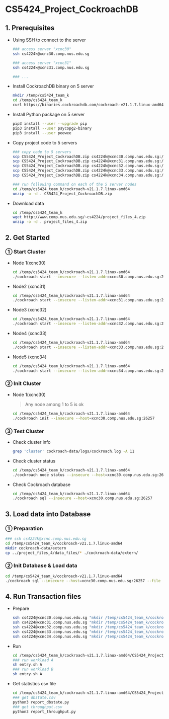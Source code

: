 # CS5424_Project_CockroachDB

## 1. Prerequisites

* Using SSH to connect to the server

  ```sh
  ### access server "xcnc30"
  ssh cs4224k@xcnc30.comp.nus.edu.sg
  
  ### access server "xcnc31"
  ssh cs4224k@xcnc31.comp.nus.edu.sg
  
  ### ...
  ```

* Install CockroachDB binary on 5 server

  ```sh
  mkdir /temp/cs5424_team_k
  cd /temp/cs5424_team_k
  curl https://binaries.cockroachdb.com/cockroach-v21.1.7.linux-amd64.tgz | tar -xz
  ```

* Install Python package on 5 server

  ```sh
  pip3 install --user --upgrade pip
  pip3 install --user psycopg2-binary
  pip3 install --user peewee
  ```

* Copy project code to 5 servers

  ```sh
  ### copy code to 5 servers
  scp CS5424_Project_CockroachDB.zip cs4224k@xcnc30.comp.nus.edu.sg:/temp/cs5424_team_k/cockroach-v21.1.7.linux-amd64
  scp CS5424_Project_CockroachDB.zip cs4224k@xcnc31.comp.nus.edu.sg:/temp/cs5424_team_k/cockroach-v21.1.7.linux-amd64
  scp CS5424_Project_CockroachDB.zip cs4224k@xcnc32.comp.nus.edu.sg:/temp/cs5424_team_k/cockroach-v21.1.7.linux-amd64
  scp CS5424_Project_CockroachDB.zip cs4224k@xcnc33.comp.nus.edu.sg:/temp/cs5424_team_k/cockroach-v21.1.7.linux-amd64
  scp CS5424_Project_CockroachDB.zip cs4224k@xcnc34.comp.nus.edu.sg:/temp/cs5424_team_k/cockroach-v21.1.7.linux-amd64
  
  ### run following command on each of the 5 server nodes
  cd /temp/cs5424_team_k/cockroach-v21.1.7.linux-amd64
  unzip -o -d . CS5424_Project_CockroachDB.zip
  ```

* Download data

  ```sh
  cd /temp/cs5424_team_k
  wget http://www.comp.nus.edu.sg/~cs4224/project_files_4.zip
  unzip -o -d . project_files_4.zip
  ```

  

## 2. Get Started

### ① Start Cluster

* Node 1(xcnc30)

  ```sh
  cd /temp/cs5424_team_k/cockroach-v21.1.7.linux-amd64
  ./cockroach start --insecure --listen-addr=xcnc30.comp.nus.edu.sg:26257 --http-addr=xcnc30.comp.nus.edu.sg:3000 --join=xcnc31.comp.nus.edu.sg:26257,xcnc32.comp.nus.edu.sg:26257,xcnc33.comp.nus.edu.sg:26257,xcnc34.comp.nus.edu.sg:26257 --cache=.25 --max-sql-memory=.25 --background
  ```

* Node2 (xcnc31)

  ```sh
  cd /temp/cs5424_team_k/cockroach-v21.1.7.linux-amd64
  ./cockroach start --insecure --listen-addr=xcnc31.comp.nus.edu.sg:26257 --http-addr=xcnc31.comp.nus.edu.sg:3000 --join=xcnc30.comp.nus.edu.sg:26257,xcnc32.comp.nus.edu.sg:26257,xcnc33.comp.nus.edu.sg:26257,xcnc34.comp.nus.edu.sg:26257 --cache=.25 --max-sql-memory=.25 --background
  ```

* Node3 (xcnc32)

  ```sh
  cd /temp/cs5424_team_k/cockroach-v21.1.7.linux-amd64
  ./cockroach start --insecure --listen-addr=xcnc32.comp.nus.edu.sg:26257 --http-addr=xcnc32.comp.nus.edu.sg:3000 --join=xcnc30.comp.nus.edu.sg:26257,xcnc31.comp.nus.edu.sg:26257,xcnc33.comp.nus.edu.sg:26257,xcnc34.comp.nus.edu.sg:26257 --cache=.25 --max-sql-memory=.25 --background
  ```

* Node4 (xcnc33)

  ```sh
  cd /temp/cs5424_team_k/cockroach-v21.1.7.linux-amd64
  ./cockroach start --insecure --listen-addr=xcnc33.comp.nus.edu.sg:26257 --http-addr=xcnc33.comp.nus.edu.sg:3000 --join=xcnc30.comp.nus.edu.sg:26257,xcnc31.comp.nus.edu.sg:26257,xcnc32.comp.nus.edu.sg:26257,xcnc34.comp.nus.edu.sg:26257 --cache=.25 --max-sql-memory=.25 --background
  ```

* Node5 (xcnc34)

  ```sh
  cd /temp/cs5424_team_k/cockroach-v21.1.7.linux-amd64
  ./cockroach start --insecure --listen-addr=xcnc34.comp.nus.edu.sg:26257 --http-addr=xcnc34.comp.nus.edu.sg:3000 --join=xcnc30.comp.nus.edu.sg:26257,xcnc31.comp.nus.edu.sg:26257,xcnc32.comp.nus.edu.sg:26257,xcnc33.comp.nus.edu.sg:26257 --cache=.25 --max-sql-memory=.25 --background
  ```



### ② Init Cluster

* Node 1(xcnc30)

  > Any node among 1 to 5 is ok

  ```sh
  cd /temp/cs5424_team_k/cockroach-v21.1.7.linux-amd64
  ./cockroach init --insecure --host=xcnc30.comp.nus.edu.sg:26257
  ```



### ③ Test Cluster 

* Check cluster info

  ```sh
  grep 'cluster' cockroach-data/logs/cockroach.log -A 11
  ```

* Check cluster status

  ```sh
  cd /temp/cs5424_team_k/cockroach-v21.1.7.linux-amd64
  ./cockroach node status --insecure --host=xcnc30.comp.nus.edu.sg:26257
  ```

* Check Cockroach database

  ```sh
  cd /temp/cs5424_team_k/cockroach-v21.1.7.linux-amd64
  ./cockroach sql --insecure --host=xcnc30.comp.nus.edu.sg:26257
  ```



## 3. Load data into Database

### ① Preparation

```sh
### ssh cs4224k@xcnc.comp.nus.edu.sg
cd /temp/cs5424_team_k/cockroach-v21.1.7.linux-amd64
mkdir cockroach-data/extern
cp ../project_files_4/data_files/* ./cockroach-data/extern/
```



### ② Init Database & Load data

```sh
cd /temp/cs5424_team_k/cockroach-v21.1.7.linux-amd64
./cockroach sql --insecure --host=xcnc30.comp.nus.edu.sg:26257 --file ./CS5424_Project_CockroachDB/db_init.sql
```



## 4. Run Transaction files

* Prepare

  ```sh
  ssh cs4224@xcnc30.comp.nus.edu.sg "mkdir /temp/cs5424_team_k/cockroach-v21.1.7.linux-amd64/output"
  ssh cs4224@xcnc31.comp.nus.edu.sg "mkdir /temp/cs5424_team_k/cockroach-v21.1.7.linux-amd64/output"
  ssh cs4224@xcnc32.comp.nus.edu.sg "mkdir /temp/cs5424_team_k/cockroach-v21.1.7.linux-amd64/output"
  ssh cs4224@xcnc33.comp.nus.edu.sg "mkdir /temp/cs5424_team_k/cockroach-v21.1.7.linux-amd64/output"
  ssh cs4224@xcnc34.comp.nus.edu.sg "mkdir /temp/cs5424_team_k/cockroach-v21.1.7.linux-amd64/output"
  ```

* Run

  ```sh
  cd /temp/cs5424_team_k/cockroach-v21.1.7.linux-amd64/CS5424_Project_CockroachDB
  ### run workload A
  sh entry.sh A
  ### run workload B
  sh entry.sh A
  ```

* Get statistics csv file

  ```sh
  cd /temp/cs5424_team_k/cockroach-v21.1.7.linux-amd64/CS5424_Project_CockroachDB
  ### get dbstate.csv
  python3 report_dbstate.py
  ### get throughput.csv
  python3 report_throughput.py
  ```

  

